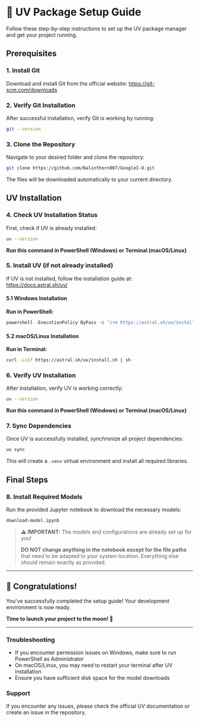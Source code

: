 # 🚀 UV Package Setup Guide

Follow these step-by-step instructions to set up the UV package manager and get your project running.

## Prerequisites

### 1. Install Git
Download and install Git from the official website: https://git-scm.com/downloads

### 2. Verify Git Installation
After successful installation, verify Git is working by running:
```bash
git --version
```

### 3. Clone the Repository
Navigate to your desired folder and clone the repository:
```bash
git clone https://github.com/Nalinthorn007/GoogleI-O.git
```
The files will be downloaded automatically to your current directory.

## UV Installation

### 4. Check UV Installation Status
First, check if UV is already installed:
```bash
uv --version
```
**Run this command in PowerShell (Windows) or Terminal (macOS/Linux)**

### 5. Install UV (if not already installed)
If UV is not installed, follow the installation guide at: https://docs.astral.sh/uv/

#### 5.1 Windows Installation
**Run in PowerShell:**
```powershell
powershell -ExecutionPolicy ByPass -c "irm https://astral.sh/uv/install.ps1 | iex"
```

#### 5.2 macOS/Linux Installation
**Run in Terminal:**
```bash
curl -LsSf https://astral.sh/uv/install.sh | sh
```

### 6. Verify UV Installation
After installation, verify UV is working correctly:
```bash
uv --version
```
**Run this command in PowerShell (Windows) or Terminal (macOS/Linux)**

### 7. Sync Dependencies
Once UV is successfully installed, synchronize all project dependencies:
```bash
uv sync
```
This will create a `.venv` virtual environment and install all required libraries.

## Final Steps

### 8. Install Required Models
Run the provided Jupyter notebook to download the necessary models:
```bash
download-model.ipynb
```

> **⚠️ IMPORTANT:** The models and configurations are already set up for you! 
> 
> **DO NOT change anything in the notebook except for the file paths** that need to be adapted to your system location. Everything else should remain exactly as provided.

---

## 🎉 Congratulations!

You've successfully completed the setup guide! Your development environment is now ready. 

**Time to launch your project to the moon! 🌙**

---

### Troubleshooting
- If you encounter permission issues on Windows, make sure to run PowerShell as Administrator
- On macOS/Linux, you may need to restart your terminal after UV installation
- Ensure you have sufficient disk space for the model downloads

### Support
If you encounter any issues, please check the official UV documentation or create an issue in the repository.